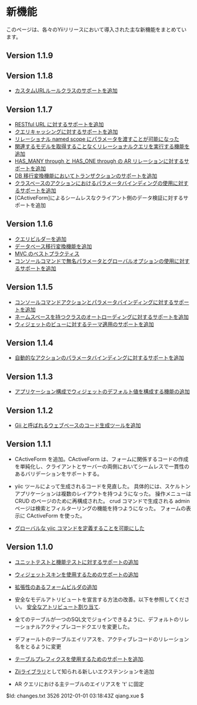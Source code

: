 新機能
============

このページは、各々のYiiリリースにおいて導入された主な新機能をまとめています。

Version 1.1.9
-------------

Version 1.1.8
-------------
 * [カスタムURLルールクラスのサポートを追加](/doc/guide/topics.url#using-custom-url-rule-classes)

Version 1.1.7
-------------
 * [RESTful URL に対するサポートを追加](/doc/guide/topics.url#user-friendly-urls)
 * [クエリキャッシングに対するサポートを追加](/doc/guide/caching.data#query-caching)
 * [リレーショナル named scope にパラメータを渡すことが可能になった](/doc/guide/database.arr#relational-query-with-named-scopes)
 * [関連するモデルを取得することなくリレーショナルクエリを実行する機能を追加](/doc/guide/database.arr#performing-relational-query-without-getting-related-models)
 * [HAS_MANY through と HAS_ONE through の AR リレーションに対するサポートを追加](/doc/guide/database.arr#relational-query-with-through)
 * [DB 移行変換機能においてトランザクションのサポートを追加](/doc/guide/database.migration#transactional-migrations)
 * [クラスベースのアクションにおけるパラメータバインディングの使用に対するサポートを追加](/doc/guide/basics.controller#action-parameter-binding)
 * [CActiveForm]によるシームレスなクライアント側のデータ検証に対するサポートを追加

 Version 1.1.6
-------------
 * [クエリビルダーを追加](/doc/guide/database.query-builder)
 * [データベース移行変換機能を追加](/doc/guide/database.migration)
 * [MVC のベストプラクティス](/doc/guide/basics.best-practices)
 * [コンソールコマンドで無名パラメータとグローバルオプションの使用に対するサポートを追加](/doc/guide/topics.console)

Version 1.1.5
-------------

 * [コンソールコマンドアクションとパラメータバインディングに対するサポートを追加](/doc/guide/topics.console)
 * [ネームスペースを持つクラスのオートローディングに対するサポートを追加](/doc/guide/basics.namespace)
 * [ウィジェットのビューに対するテーマ適用のサポートを追加](/doc/guide/topics.theming#theming-widget-views)

Version 1.1.4
-------------

 * [自動的なアクションのパラメータバインディングに対するサポートを追加](/doc/guide/basics.controller#action-parameter-binding)

Version 1.1.3
-------------

 * [アプリケーション構成でウィジェットのデフォルト値を構成する機能の追加](/doc/guide/topics.theming#customizing-widgets-globally)

Version 1.1.2
-------------

 * [Gii と呼ばれるウェブベースのコード生成ツールを追加](/doc/guide/topics.gii)

Version 1.1.1
-------------

 * CActiveForm を追加。CActiveForm は、フォームに関係するコードの作成を単純化し、クライアントとサーバーの両側においてシームレスで一貫性のあるバリデーションをサポートする。

 * yiic ツールによって生成されるコードを見直した。
 具体的には、スケルトンアプリケーションは複数のレイアウトを持つようになった。
 操作メニューは CRUD のページのために再構成された。
 crud コマンドで生成される admin ページは検索とフィルターリングの機能を持つようになった。
 フォームの表示に CActiveForm を使った。

 * [グローバルな yiic コマンドを定義することを可能にした](/doc/guide/topics.console)

Version 1.1.0
-------------

 * [ユニットテストと機能テストに対するサポートの追加](/doc/guide/test.overview)

 * [ウィジェットスキンを使用するためのサポートの追加](/doc/guide/topics.theming#skin)

 * [拡張性のあるフォームビルダの追加](/doc/guide/form.builder)

 * 安全なモデルアトリビュートを宣言する方法の改善。以下を参照してください。
 [安全なアトリビュート割り当て](/doc/guide/form.model#securing-attribute-assignments).

 * 全てのテーブルが一つのSQL文でジョインできるように、デフォルトのリレーショナルアクティブレコードクエリを変更した。

 * デフォールトのテーブルエイリアスを、アクティブレコードのリレーション名をとるように変更

 * [テーブルプレフィクスを使用するためのサポートを追加](/doc/guide/database.dao#using-table-prefix).

 * [Ziiライブラリ](http://code.google.com/p/zii/)として知られる新しいエクステンションを追加

 * AR クエリにおける主テーブルのエイリアスを 't' に固定

<div class="revision">$Id: changes.txt 3526 2012-01-01 03:18:43Z qiang.xue $</div>
